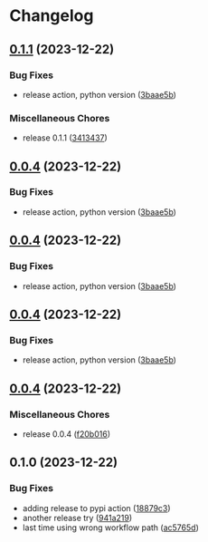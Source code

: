 # Changelog

## [0.1.1](https://github.com/rollout/cloudbees-openfeature-provider-python/compare/v0.0.4...v0.1.1) (2023-12-22)


### Bug Fixes

* release action, python version ([3baae5b](https://github.com/rollout/cloudbees-openfeature-provider-python/commit/3baae5b315d7e295bd29d42da9cd30ea48d11277))


### Miscellaneous Chores

* release 0.1.1 ([3413437](https://github.com/rollout/cloudbees-openfeature-provider-python/commit/341343717ff8b403cb487b2bb0baec76cb09375c))

## [0.0.4](https://github.com/rollout/cloudbees-openfeature-provider-python/compare/v0.0.4...v0.0.4) (2023-12-22)


### Bug Fixes

* release action, python version ([3baae5b](https://github.com/rollout/cloudbees-openfeature-provider-python/commit/3baae5b315d7e295bd29d42da9cd30ea48d11277))

## [0.0.4](https://github.com/rollout/cloudbees-openfeature-provider-python/compare/v0.0.4...v0.0.4) (2023-12-22)


### Bug Fixes

* release action, python version ([3baae5b](https://github.com/rollout/cloudbees-openfeature-provider-python/commit/3baae5b315d7e295bd29d42da9cd30ea48d11277))

## [0.0.4](https://github.com/rollout/cloudbees-openfeature-provider-python/compare/v0.0.4...v0.0.4) (2023-12-22)


### Bug Fixes

* release action, python version ([3baae5b](https://github.com/rollout/cloudbees-openfeature-provider-python/commit/3baae5b315d7e295bd29d42da9cd30ea48d11277))

## [0.0.4](https://github.com/rollout/cloudbees-openfeature-provider-python/compare/v0.1.0...v0.0.4) (2023-12-22)


### Miscellaneous Chores

* release 0.0.4 ([f20b016](https://github.com/rollout/cloudbees-openfeature-provider-python/commit/f20b016414674ccc249f400a0fae13d9f61581d3))

## 0.1.0 (2023-12-22)


### Bug Fixes

* adding release to pypi action ([18879c3](https://github.com/rollout/cloudbees-openfeature-provider-python/commit/18879c3e2ba79fe9a55560d8340f2894328196fa))
* another release try ([941a219](https://github.com/rollout/cloudbees-openfeature-provider-python/commit/941a219ca43371a40790ff8df48d1fa00c3594b6))
* last time using wrong workflow path ([ac5765d](https://github.com/rollout/cloudbees-openfeature-provider-python/commit/ac5765d175d1cc6f3eea1d30f12d20a04c799121))
